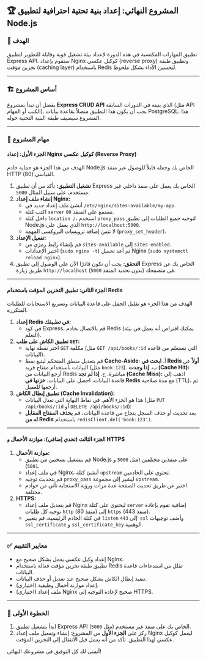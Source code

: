 ## 🏆 المشروع النهائي: إعداد بنية تحتية احترافية لتطبيق Node.js

### 🎯 الهدف
تطبيق المهارات المكتسبة في هذه الدورة لإعداد بيئة تشغيل قوية وقابلة للتطوير لتطبيق Express API. ستقوم بإعداد Nginx كوكيل عكسي (reverse proxy) وتطبيق طبقة تخزين مؤقت (caching layer) باستخدام Redis لتحسين الأداء بشكل ملحوظ.

---

### 🏗️ أساس المشروع
يفضل أن تبدأ بمشروع **Express CRUD API** الذي بنيته في الدورات السابقة (مثل API الكتب أو المهام). يجب أن يكون هذا التطبيق متصلاً بقاعدة بيانات PostgreSQL. هذا المشروع سيضيف طبقة البنية التحتية حوله.

---

### 📝 مهام المشروع

#### **الجزء الأول: إعداد Nginx كوكيل عكسي (Reverse Proxy)**
الهدف من هذا الجزء هو حماية خادم Node.js الخاص بك وجعله قابلاً للوصول عبر منفذ HTTP القياسي (80).

1.  **تشغيل التطبيق:** تأكد من أن تطبيق Express الخاص بك يعمل على منفذ داخلي غير مستخدم، على سبيل المثال `5000`.
2.  **إنشاء ملف إعداد Nginx:**
    * أنشئ ملف إعداد جديد في `/etc/nginx/sites-available/my-app`.
    * اكتب كتلة `server` تستمع على المنفذ `80`.
    * داخل كتلة `location /`، استخدم `proxy_pass` لتوجيه جميع الطلبات إلى تطبيق Node.js الذي يعمل على `http://localhost:5000`.
    * لا تنسَ إضافة ترويسات البروكسي المهمة (`proxy_set_header`).
3.  **تفعيل الإعداد:**
    * قم بإنشاء رابط رمزي من `sites-available` إلى `sites-enabled`.
    * اختبر الإعدادات (`sudo nginx -t`) ثم أعد تحميل Nginx (`sudo systemctl reload nginx`).
4.  **التحقق:** يجب أن تكون قادرًا الآن على الوصول إلى تطبيق Express الخاص بك عن طريق زيارة `http://localhost` في متصفحك (بدون تحديد المنفذ `5000`).

---
#### **الجزء الثاني: تطبيق التخزين المؤقت باستخدام Redis**
الهدف من هذا الجزء هو تقليل الحمل على قاعدة البيانات وتسريع الاستجابات للطلبات المتكررة.

1.  **إعداد Redis في تطبيقك:**
    * في كود Express، قم بالاتصال بخادم Redis (يمكنك افتراض أنه يعمل في بيئة التعلم).
2.  **تطبيق الكاش على طلب `GET`:**
    * اختر نقطة نهاية `GET` مكلفة (مثل `GET /api/books/:id` التي تستعلم من قاعدة البيانات).
    * قم بتعديل منطق المتحكم ليتبع نمط **Cache-Aside**:
        أ. **ابحث في Redis أولاً** عن البيانات باستخدام مفتاح فريد (مثل `book:123`).
        ب. **إذا وجدت (Cache Hit):** أرجع البيانات من Redis مباشرة.
        ج. **إذا لم تجد (Cache Miss):** اذهب إلى قاعدة البيانات، احصل على البيانات، **خزنها في Redis** مع مدة صلاحية (TTL)، ثم أرجعها للعميل.
3.  **تطبيق إبطال الكاش (Cache Invalidation):**
    * هذا هو الجزء الأهم. في نقاط النهاية التي تعدل البيانات (مثل `PUT /api/books/:id` أو `DELETE /api/books/:id`):
    * بعد تحديث أو حذف السجل بنجاح من قاعدة البيانات، قم **بحذف المفتاح المقابل له من Redis** باستخدام `redisClient.del('book:123')`.

---
#### **الجزء الثالث (تحدي إضافي): موازنة الأحمال و HTTPS**
1.  **موازنة الأحمال:**
    * قم بتشغيل نسختين من تطبيق Node.js على منفذين مختلفين (مثل `5000` و `5001`).
    * في ملف إعداد Nginx، أنشئ كتلة `upstream` تحتوي على الخادمين.
    * قم بتحديث توجيه `proxy_pass` ليشير إلى مجموعة `upstream`.
    * اختبر عن طريق تحديث الصفحة عدة مرات ورؤية الاستجابة تأتي من خوادم مختلفة.
2.  **HTTPS:**
    * قم بتعديل ملف إعداد Nginx ليحتوي على كتلة `server` إضافية تقوم بإعادة توجيه كل طلبات `http` (منفذ 80) إلى `https` (منفذ 443).
    * في كتلة الخادم الرئيسية، قم بتغيير `listen` إلى `443 ssl` وأضف توجيهات `ssl_certificate` و `ssl_certificate_key` الوهمية.

---
### ✅ معايير التقييم
* إعداد وكيل عكسي يعمل بشكل صحيح مع Nginx.
* تطبيق طبقة تخزين مؤقت فعالة باستخدام Redis تقلل من استدعاءات قاعدة البيانات.
* تنفيذ إبطال الكاش بشكل صحيح عند تعديل أو حذف البيانات.
* (اختياري) إعداد موازنة أحمال وظيفية.
* (اختياري) ملف إعداد Nginx صحيح لإعادة التوجيه إلى HTTPS.

---
### 🚀 الخطوة الأولى
1.  ابدأ بتشغيل تطبيق Express API الخاص بك على منفذ غير مستخدم (مثل `5000`).
2.  ركز على **الجزء الأول** من المشروع: إنشاء وتفعيل ملف إعداد Nginx ليعمل كوكيل عكسي لهذا التطبيق. تأكد من أنه يعمل قبل الانتقال إلى التخزين المؤقت.

أتمنى لك كل التوفيق في مشروعك النهائي!